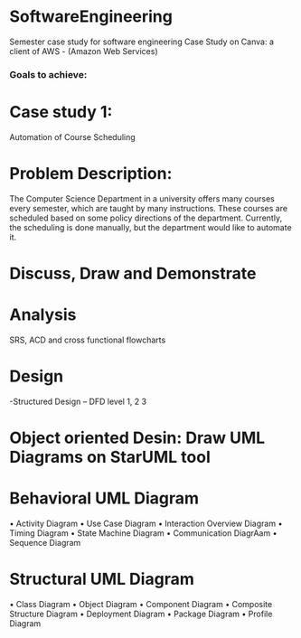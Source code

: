 # SoftwareEngineering
Semester case study for software engineering
Case Study on Canva: a client of AWS - (Amazon Web Services)

### Goals to achieve:
# Case study 1: 
Automation of Course Scheduling
# Problem Description: 
The Computer Science Department in a university offers many courses every
semester, which are taught by many instructions. These courses are scheduled based on some policy
directions of the department. Currently, the scheduling is done manually, but the department would like
to automate it.
# Discuss, Draw and Demonstrate

# Analysis
SRS, ACD and cross functional flowcharts
# Design
-Structured Design – DFD level 1, 2 3
# Object oriented Desin: Draw UML Diagrams on StarUML tool
# Behavioral UML Diagram
• Activity Diagram
• Use Case Diagram
• Interaction Overview Diagram
• Timing Diagram
• State Machine Diagram
• Communication DiagrAam
• Sequence Diagram
# Structural UML Diagram
• Class Diagram
• Object Diagram
• Component Diagram
• Composite Structure Diagram
• Deployment Diagram
• Package Diagram
• Profile Diagram
